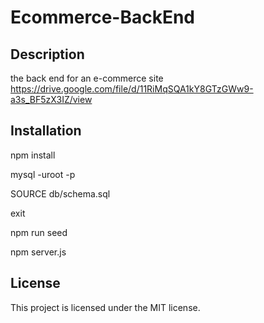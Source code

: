 # Ecommerce-BackEnd

## Description 
the back end for an e-commerce site
https://drive.google.com/file/d/11RiMqSQA1kY8GTzGWw9-a3s_BF5zX3IZ/view

## Installation
npm install 

mysql -uroot -p

SOURCE db/schema.sql

exit 

npm run seed

npm server.js 

## License
This project is licensed under the MIT license.
